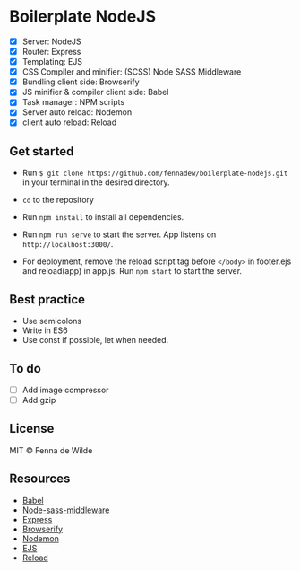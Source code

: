# Boilerplate NodeJS
*   [x] Server: NodeJS
*   [x] Router: Express
*   [x] Templating: EJS
*   [x] CSS Compiler and minifier: (SCSS) Node SASS Middleware
*   [x] Bundling client side: Browserify
*   [x] JS minifier & compiler client side: Babel 
*   [x] Task manager: NPM scripts
*   [x] Server auto reload: Nodemon
*   [x] client auto reload: Reload

## Get started

* Run `$ git clone https://github.com/fennadew/boilerplate-nodejs.git` in your terminal in the desired directory.

* `cd` to the repository 

* Run `npm install` to install all dependencies.

* Run `npm run serve` to start the server.
App listens on `http://localhost:3000/`.

* For deployment, remove the reload script tag before `</body>` in footer.ejs and reload(app) in app.js. Run `npm start` to start the server.

## Best practice
* Use semicolons
* Write in ES6
* Use const if possible, let when needed.

## To do
*   [ ] Add image compressor
*   [ ] Add gzip

## License
MIT © Fenna de Wilde

## Resources

* [Babel](https://babeljs.io)
* [Node-sass-middleware](https://www.google.nl/search?q=sass+middleware&oq=sass+m&aqs=chrome.0.69i59j69i60l3j69i57j0.2103j0j1&sourceid=chrome&ie=UTF-8)
* [Express](https://github.com/expressjs/express)
* [Browserify](http://browserify.org/)
* [Nodemon](https://nodemon.io/)
* [EJS](http://ejs.co/)
* [Reload](https://www.npmjs.com/package/reload)




